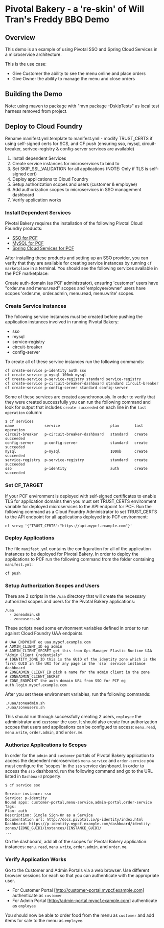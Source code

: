 # Pivotal Bakery - a 're-skin' of Will Tran's Freddy BBQ Demo

## Overview

This demo is an example of using Pivotal SSO and Spring Cloud Services in a microservice architecture.


This is the use case:
- Give Customer the ability to see the menu online and place orders
- Give Owner the ability to manage the menu and close orders


## Building the Demo

Note: using maven to package with "mvn package -DskipTests" as local test harness removed from project.
 

## Deploy to Cloud Foundry

Rename manifest.yml.template to manifest.yml - modify TRUST_CERTS if using self-signed certs for SCS, and CF push (ensuring sso, mysql, circuit-breaker, serivce-registry & config-server services are available)

1. Install dependent Services
2. Create service instances for microservices to bind to
3. Set SKIP_SSL_VALIDATION for all applications (NOTE: Only if TLS is self-signed cert)
4. Deploy applications to Cloud Foundry
5. Setup authorization scopes and users (customer & employee)
6. Add authorization scopes to microservices in SSO management dashboard
7. Verify application works

### Install Dependent Services

Pivotal Bakery requires the installation of the following Pivotal Cloud Foundry products:

* [SSO for PCF](https://network.pivotal.io/products/p-identity)
* [MySQL for PCF](https://network.pivotal.io/products/p-mysql)
* [Spring Cloud Services for PCF](https://network.pivotal.io/products/p-spring-cloud-services)



After installing these products and setting up an SSO provider, you can verify that they are available for creating service instances by running `cf marketplace` in a terminal. You should see the following services available in the PCF marketplace:

Create auth-domain (as PCF administrator), ensuring 'customer' users have "order.me and menur.read" scopes and 'employee/owner' users have scopes 'order.me, order.admin, menu.read, menu.write' scopes.

### Create Service instances

The following service instances must be created before pushing the application instances involved in running Pivotal Bakery:

* sso
* mysql
* service-registry
* circuit-breaker
* config-server

To create all of these service instances run the following commands:

```
cf create-service p-identity auth sso
cf create-service p-mysql 100mb mysql
cf create-service p-service-registry standard service-registry
cf create-service p-circuit-breaker-dashboard standard circuit-breaker
cf create-service p-config-server standard config-server
```

Some of these services are created asynchronously. In order to verify that they were created successfully you can run the following command and look for output that includes `create succeeded` on each line in the `last operation` column:

```
$ cf services
name              service                       plan       last operation
circuit-breaker   p-circuit-breaker-dashboard   standard   create succeeded
config-server     p-config-server               standard   create succeeded
mysql             p-mysql                       100mb      create succeeded
service-registry  p-service-registry            standard   create succeeded
sso               p-identity                    auth       create succeeded
```

### Set CF_TARGET

If your PCF environment is deployed with self-signed certificates to enable TLS for application domains then you must set TRUST_CERTS environment variable for deployed microservices to the API endpoint for PCF. Run the following command as a Cloud Foundry Administrator to set TRUST_CERTS to the API endpoint for all applications deployed into PCF environment:

```
cf srevg '{"TRUST_CERTS":"https://api.mypcf.example.com"}'
```
### Deploy Applications

The file `manifest.yml` contains the configuration for all of the application instances to be deployed for Pivotal Bakery. In order to deploy the applications to PCF run the following command from the folder containing `manifest.yml`:

```
cf push
```

### Setup Authorization Scopes and Users

There are 2 scripts in the `/uaa` directory that will create the necessary authorized scopes and users for the Pivotal Bakery applications:

```
/uaa
  - zoneadmin.sh
  - zoneusers.sh
```

These scripts need some environment variables defined in order to run against Cloud Foundry UAA endpoints.

```
# UAA_ENDPOINT eg uaa.mypcf.example.com
# ADMIN_CLIENT_ID eg admin
# ADMIN_CLIENT_SECRET get this from Ops Manager Elastic Runtime UAA "Admin Client Credentials"
# IDENTITY_ZONE_ID this is the GUID of the identity zone which is the first GUID in the URI for any page in the `sso` service instance dashboard
# ZONEADMIN_CLIENT_ID pick a name for the admin client in the zone
# ZONEADMIN_CLIENT_SECRET
# ZONE_ENDPOINT the auth domain URL from SSO for PCF eg auth.login.mypcf.example.com
```

After you set these environment variables, run the following commands:

```
./uaa/zoneadmin.sh
./uaa/zoneusers.sh
```

This should run through successfully creating 2 users, `employee` the administrator and `customer` the user. It should also create four authorization scopes that users and applications can be configued to access: `menu.read`, `menu.write`, `order.admin`, and `order.me`.

### Authorize Applications to Scopes

In order for the `admin` and `customer` portals of Pivotal Bakery application to access the dependent microservices `menu-service` and `order-service` you must configure the 'scopes' in the `sso` service dashboard. In order to access the `sso` dashboard, run the following command and go to the URL listed in `Dashboard` property:

```
$ cf service sso

Service instance: sso
Service: p-identity
Bound apps: customer-portal,menu-service,admin-portal,order-service
Tags:
Plan: auth
Description: Single Sign-On as a Service
Documentation url: http://docs.pivotal.io/p-identity/index.html
Dashboard: https://p-identity.mypcf.example.com/dashboard/identity-zones/{ZONE_GUID}/instances/{INSTANCE_GUID}/
...
```
On the dashboard, add all of the scopes for Pivotal Bakery application instances: `menu.read`, `menu.write`, `order.admin`, and `order.me`.

### Verify Application Works

Go to the Customer and Admin Portals via a web browser. Use different browser sessions for each so that you can authenticate with the appropriate user.

* For Customer Portal [http://customer-portal.mypcf.example.com] authenticate as `customer`
* For Admin Portal [http://admin-portal.mypcf.example.com] authenticate as `employee`

You should now be able to order food from the menu as `customer` and add items for sale to the menu as `employee`.
